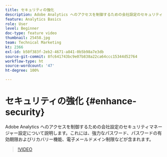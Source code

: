 ```yaml
---
title: セキュリティの強化
description: Adobe Analytics へのアクセスを制御するための会社設定のセキュリティマネージャー設定について説明します。
feature: Analytics Basics
role: User
level: Beginner
doc-type: feature video
thumbnail: 25458.jpg
team: Technical Marketing
kt: 2366
exl-id: b50f383f-2eb2-4671-a841-0b5b98a7e3db
source-git-commit: 8fc641743bc9e07b838a22ca64ccc15344d52764
workflow-type: ht
source-wordcount: '47'
ht-degree: 100%

---
```


# セキュリティの強化 {#enhance-security}

Adobe Analytics へのアクセスを制御するための会社設定のセキュリティマネージャー設定について説明します。これには、強力なパスワード、パスワードの有効期限およびリカバリー機能、電子メールドメイン制限などが含まれます。

>[!VIDEO](https://video.tv.adobe.com/v/25458/?quality=12&learn=on)
